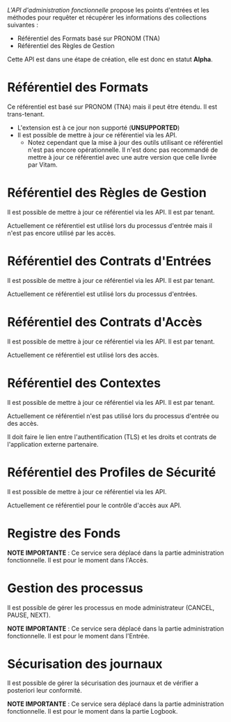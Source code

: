 *L'API d'administration fonctionnelle* propose les points d'entrées et les méthodes pour requêter et récupérer les informations des collections suivantes :

- Référentiel des Formats basé sur PRONOM (TNA)
- Référentiel des Règles de Gestion

Cette API est dans une étape de création, elle est donc en statut **Alpha**.

# Référentiel des Formats

Ce référentiel est basé sur PRONOM (TNA) mais il peut être étendu. Il est trans-tenant.
- L'extension est à ce jour non supporté (**UNSUPPORTED**)
- Il est possible de mettre à jour ce référentiel via les API.
  - Notez cependant que la mise à jour des outils utilisant ce référentiel n'est pas encore opérationnelle. Il n'est donc pas recommandé de mettre à jour ce référentiel avec une autre version que celle livrée par Vitam.

# Référentiel des Règles de Gestion

Il est possible de mettre à jour ce référentiel via les API. Il est par tenant.

Actuellement ce référentiel est utilisé lors du processus d'entrée mais il n'est pas encore utilisé par les accès.

# Référentiel des Contrats d'Entrées

Il est possible de mettre à jour ce référentiel via les API. Il est par tenant.

Actuellement ce référentiel est utilisé lors du processus d'entrées.

# Référentiel des Contrats d'Accès

Il est possible de mettre à jour ce référentiel via les API. Il est par tenant.

Actuellement ce référentiel est utilisé lors des accès.

# Référentiel des Contextes

Il est possible de mettre à jour ce référentiel via les API. Il est par tenant.

Actuellement ce référentiel n'est pas utilisé lors du processus d'entrée ou des accès.

Il doit faire le lien entre l'authentification (TLS) et les droits et contrats de l'application externe partenaire.

# Référentiel des Profiles de Sécurité

Il est possible de mettre à jour ce référentiel via les API.

Actuellement ce référentiel pour le contrôle d'accès aux API.

# Registre des Fonds

**NOTE IMPORTANTE** : Ce service sera déplacé dans la partie administration fonctionnelle. Il est pour le moment dans l'Accès.

# Gestion des processus

Il est possible de gérer les processus en mode administrateur (CANCEL, PAUSE, NEXT).

**NOTE IMPORTANTE** : Ce service sera déplacé dans la partie administration fonctionnelle. Il est pour le moment dans l'Entrée.


# Sécurisation des journaux

Il est possible de gérer la sécurisation des journaux et de vérifier a posteriori leur conformité.

**NOTE IMPORTANTE** : Ce service sera déplacé dans la partie administration fonctionnelle. Il est pour le moment dans la partie Logbook.
